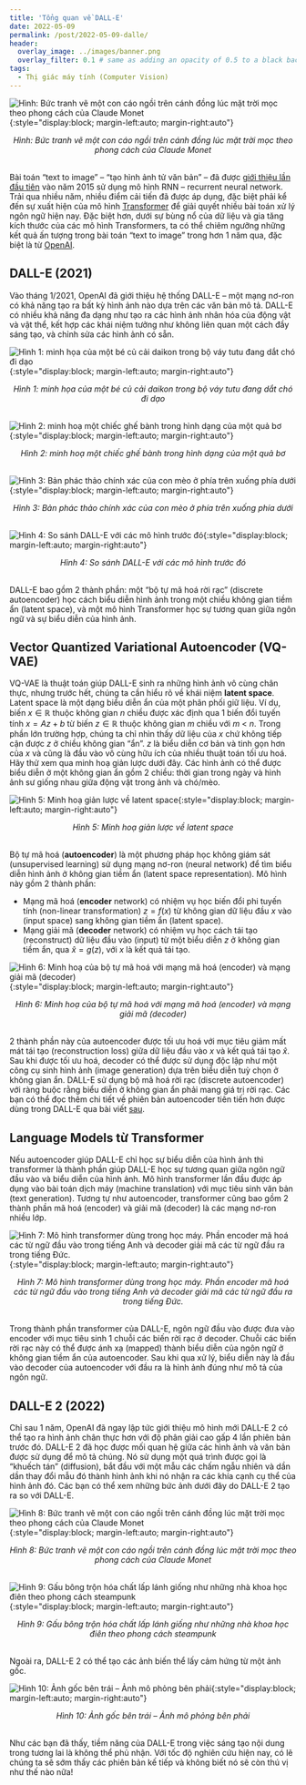 ```yaml
---
title: 'Tổng quan về DALL-E'
date: 2022-05-09
permalink: /post/2022-05-09-dalle/
header:
  overlay_image: ../images/banner.png
  overlay_filter: 0.1 # same as adding an opacity of 0.5 to a black background
tags:
  - Thị giác máy tính (Computer Vision)
---
```


![Hình: Bức tranh vẽ một con cáo ngồi trên cánh đồng lúc mặt trời mọc theo phong cách của Claude Monet](/images/2022-05-09-dalle/figure8.png){:style="display:block; margin-left:auto; margin-right:auto"}
<div style="text-align: center;">
<em>Hình: Bức tranh vẽ một con cáo ngồi trên cánh đồng lúc mặt trời mọc theo phong cách của Claude Monet</em>
</div>
<br>

Bài toán “text to image” – “tạo hình ảnh tử văn bản” – đã được [giới thiệu lần đầu tiên](https://arxiv.org/abs/1511.02793) vào năm 2015 sử dụng mô hình RNN – recurrent neural network. 
Trải qua nhiều năm, nhiều điểm cải tiến đã được áp dụng, đặc biệt phải kể đến sự xuất hiện của mô hình [Transformer](https://arxiv.org/abs/1706.03762) để giải quyết nhiều bài toán xử lý ngôn ngữ hiện nay. 
Đặc biệt hơn, dưới sự bùng nổ của dữ liệu và gia tăng kích thước của các mô hình Transformers, ta có thể chiêm ngưỡng những kết quả ấn tượng trong bài toán “text to image” trong hơn 1 năm qua, đặc biệt là từ [OpenAI](https://openai.com/).

## DALL-E (2021)
Vào tháng 1/2021, OpenAI đã giới thiệu hệ thống DALL-E – một mạng nơ-ron có khả năng tạo ra bất kỳ hình ảnh nào dựa trên các văn bản mô tả. DALL-E có nhiều khả năng đa dạng như tạo ra các hình ảnh nhân hóa của động vật và vật thể, kết hợp các khái niệm tưởng như không liên quan một cách đầy sáng tạo, và chỉnh sửa các hình ảnh có sẵn.

![Hình 1: minh họa của một bé củ cải daikon trong bộ váy tutu đang dắt chó đi dạo](/images/2022-05-09-dalle/figure1.png){:style="display:block; margin-left:auto; margin-right:auto"}
<div style="text-align: center;">
<em>Hình 1: minh họa của một bé củ cải daikon trong bộ váy tutu đang dắt chó đi dạo</em>
</div>
<br>

![Hình 2: minh hoạ một chiếc ghế bành trong hình dạng của một quả bơ](/images/2022-05-09-dalle/figure2.png){:style="display:block; margin-left:auto; margin-right:auto"}
<div style="text-align: center;">
<em>Hình 2: minh hoạ một chiếc ghế bành trong hình dạng của một quả bơ</em>
</div>
<br>

![Hình 3: Bản phác thảo chính xác của con mèo ở phía trên xuống phía dưới](/images/2022-05-09-dalle/figure3.png){:style="display:block; margin-left:auto; margin-right:auto"}
<div style="text-align: center;">
<em>Hình 3: Bản phác thảo chính xác của con mèo ở phía trên xuống phía dưới</em>
</div>
<br>

![Hình 4: So sánh DALL-E với các mô hình trước đó](/images/2022-05-09-dalle/figure4.png){:style="display:block; margin-left:auto; margin-right:auto"}
<div style="text-align: center;">
<em>Hình 4: So sánh DALL-E với các mô hình trước đó</em>
</div>
<br>

DALL-E bao gồm 2 thành phần: một “bộ tự mã hoá rời rạc” (discrete autoencoder) học cách biểu diễn hình ảnh trong một chiều không gian tiềm ẩn (latent space), và một mô hình Transformer học sự tương quan giữa ngôn ngữ và sự biểu diễn của hình ảnh.

## Vector Quantized Variational Autoencoder (VQ-VAE)

VQ-VAE là thuật toán giúp DALL-E sinh ra những hình ảnh vô cùng chân thực, nhưng trước hết, chúng ta cần hiểu rõ về khái niệm **latent space**. 
Latent space là một dạng biểu diễn ẩn của một phân phối giữ liệu. 
Ví dụ, biến $x\in \mathbb{R}$ thuộc không gian $n$ chiều được xác định qua 1 biến đổi tuyến tính $x=Az+b$ từ biến $z\in\mathbb R$ thuộc không gian $m$ chiều với $m$ < $n$. 
Trong phần lớn trường hợp, chúng ta chỉ nhìn thấy dữ liệu của $x$ chứ không tiếp cận được $z$ ở chiều không gian “ẩn”. 
$z$ là biểu diễn cơ bản và tinh gọn hơn của $x$ và cũng là đầu vào vô cùng hữu ích của nhiều thuật toán tối ưu hoá. 
Hãy thử xem qua minh hoạ giản lược dưới đây. 
Các hình ảnh có thể được biểu diễn ở một không gian ẩn gồm 2 chiều: thời gian trong ngày và hình ảnh sư giống nhau giữa động vật trong ảnh và chó/mèo.

![Hình 5: Minh hoạ giản lược về latent space](/images/2022-05-09-dalle/figure5.png){:style="display:block; margin-left:auto; margin-right:auto"}
<div style="text-align: center;">
<em>Hình 5: Minh hoạ giản lược về latent space</em>
</div>
<br>

Bộ tự mã hoá (**autoencoder**) là một phương pháp học không giám sát (unsupervised learning) sử dụng mạng nơ-ron (neural network) để tìm biểu diễn hình ảnh ở không gian tiềm ẩn (latent space representation). Mô hình này gồm 2 thành phần:

- Mạng mã hoá (**encoder** network) có nhiệm vụ học biến đổi phi tuyến tính (non-linear transformation) $z=f(x)$ từ không gian dữ liệu đầu $x$ vào (input space) sang không gian tiềm ẩn (latent space).
- Mạng giải mã (**decoder** network) có nhiệm vụ học cách tái tạo (reconstruct) dữ liệu đầu vào (input) từ một biểu diễn $z$ ở không gian tiềm ẩn, qua $\hat x = g(z)$, với $x$ là kết quả tái tạo.

![Hình 6: Minh hoạ của bộ tự mã hoá với mạng mã hoá (encoder) và mạng giải mã (decoder)](/images/2022-05-09-dalle/figure6.png){:style="display:block; margin-left:auto; margin-right:auto"}
<div style="text-align: center;">
<em>Hình 6: Minh hoạ của bộ tự mã hoá với mạng mã hoá (encoder) và mạng giải mã (decoder)</em>
</div>
<br>

2 thành phần này của autoencoder được tối ưu hoá với mục tiêu giảm mất mát tái tạo (reconstruction loss) giữa dữ liệu đầu vào $x$ và kết quả tái tạo $\hat x$. 
Sau khi được tối ưu hoá, decoder có thể được sử dụng độc lập như một công cụ sinh hình ảnh (image generation) dựa trên biểu diễn tuỳ chọn ở không gian ẩn. DALL-E sử dụng bộ mã hoá rời rạc (discrete autoencoder) với ràng buộc rằng biểu diễn ở không gian ẩn phải mang giá trị rời rạc. 
Các bạn có thể đọc thêm chi tiết về phiên bản autoencoder tiên tiến hơn được dùng trong DALL-E qua bài viết [sau](https://ml.berkeley.edu/blog/posts/vq-vae/).

## Language Models từ Transformer
Nếu autoencoder giúp DALL-E chỉ học sự biểu diễn của hình ảnh thì transformer là thành phần giúp DALL-E học sự tương quan giữa ngôn ngữ đầu vào và biểu diễn của hình ảnh. 
Mô hình transformer lần đầu được áp dụng vào bài toán dịch máy (machine translation) với mục tiêu sinh văn bản (text generation). 
Tương tự như autoencoder, transformer cũng bao gồm 2 thành phần mã hoá (encoder) và giải mã (decoder) là các mạng nơ-ron nhiều lớp.

![Hình 7: Mô hình transformer dùng trong học máy. Phần encoder mã hoá các từ ngữ đầu vào trong tiếng Anh và decoder giải mã các từ ngữ đầu ra trong tiếng Đức.](/images/2022-05-09-dalle/figure7.png){:style="display:block; margin-left:auto; margin-right:auto"}
<div style="text-align: center;">
<em>Hình 7: Mô hình transformer dùng trong học máy. Phần encoder mã hoá các từ ngữ đầu vào trong tiếng Anh và decoder giải mã các từ ngữ đầu ra trong tiếng Đức.</em>
</div>
<br>

Trong thành phần transformer của DALL-E, ngôn ngữ đầu vào được đưa vào encoder với mục tiêu sinh 1 chuỗi các biến rời rạc ở decoder. 
Chuỗi các biến rời rạc này có thể được ánh xạ (mapped) thành biểu diễn của ngôn ngữ ở không gian tiềm ẩn của autoencoder. 
Sau khi qua xử lý, biểu diễn này là đầu vào decoder của autoencoder với đầu ra là hình ảnh đúng như mô tả của ngôn ngữ.

## DALL-E 2 (2022)
Chỉ sau 1 năm, OpenAI đã ngay lập tức giới thiệu mô hình mới DALL-E 2 có thể tạo ra hình ảnh chân thực hơn với độ phân giải cao gấp 4 lần phiên bản trước đó. 
DALL-E 2 đã học được mối quan hệ giữa các hình ảnh và văn bản được sử dụng để mô tả chúng. 
Nó sử dụng một quá trình được gọi là “khuếch tán” (diffusion), bắt đầu với một mẫu các chấm ngẫu nhiên và dần dần thay đổi mẫu đó thành hình ảnh khi nó nhận ra các khía cạnh cụ thể của hình ảnh đó. 
Các bạn có thể xem những bức ảnh dưới đây do DALL-E 2 tạo ra so với DALL-E.

![Hình 8: Bức tranh vẽ một con cáo ngồi trên cánh đồng lúc mặt trời mọc theo phong cách của Claude Monet](/images/2022-05-09-dalle/figure8.png){:style="display:block; margin-left:auto; margin-right:auto"}
<div style="text-align: center;">
<em>Hình 8: Bức tranh vẽ một con cáo ngồi trên cánh đồng lúc mặt trời mọc theo phong cách của Claude Monet</em>
</div>
<br>


![Hình 9: Gấu bông trộn hóa chất lấp lánh giống như những nhà khoa học điên theo phong cách steampunk](/images/2022-05-09-dalle/figure9.png){:style="display:block; margin-left:auto; margin-right:auto"}
<div style="text-align: center;">
<em>Hình 9: Gấu bông trộn hóa chất lấp lánh giống như những nhà khoa học điên theo phong cách steampunk</em>
</div>
<br>


Ngoài ra, DALL-E 2 có thể tạo các ảnh biến thể lấy cảm hứng từ một ảnh gốc.

![Hình 10: Ảnh gốc bên trái – Ảnh mô phỏng bên phải](/images/2022-05-09-dalle/figure10.png){:style="display:block; margin-left:auto; margin-right:auto"}
<div style="text-align: center;">
<em>Hình 10: Ảnh gốc bên trái – Ảnh mô phỏng bên phải</em>
</div>
<br>

Như các bạn đã thấy, tiềm năng của DALL-E trong việc sáng tạo nội dung trong tương lai là không thể phủ nhận. Với tốc độ nghiên cứu hiện nay, có lẽ chúng ta sẽ sớm thấy các phiên bản kế tiếp và không biết nó sẽ còn thú vị như thế nào nữa!
